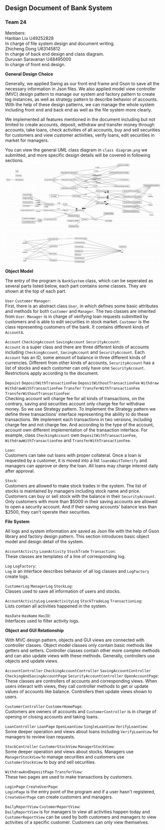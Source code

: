 ## Design Document of Bank System

### Team 24

Members: \
Hantian Liu U49252828 \
In charge of file system design and document writing. \
Zhicheng Dong U63145812 \
In charge of back end design and class diagram. \
Duruvan Saravanan U48495000 \
In charge of front end design.

**General Design Choice**

Generally, we applied Swing as our front end frame 
and Gson to save all the necessary information in
Json files. We also applied model view controller (MVC)
design pattern to manage our system and factory pattern
to create log instances, as well as strategy pattern to
describe behavior of accounts. With the help of these 
design patterns, we can manage the whole system including
front end and back end as well as the file system more clearly.

We implemented all features mentioned in the document
including but not limited to create accounts, deposit, 
withdraw and transfer money through accounts, take loans,
check activities of all accounts, buy and sell securities
for customers and view customer activities, verify loans,
edit securities in market for managers. 

You can view the general UML class diagram in
`class diagram.png` we submitted, and more specific design
details will be covered in following sections.
![class diagram](class%20diagram.png)

**Object Model**

The entry of the program is `BankSystem` class, which can
be seperated as several parts listed below, each part 
contains some classes. They are shown at the top of each
part. 

`User` `Customer` `Manager`:\
First, there is an abstract class `User`, in which defines
some basic attributes and methods for both `Customer` and
`Manager`. The two classes are inherited from `User`. 
`Manager` is in charge of verifying loan requests submitted
by customers and is able to edit securities in stock market.
`Customer` is the class representing customers of the bank.
It contains different kinds of `Account`s.

`Account` `CheckingAccount` `SavingAccount` `SecurityAccount`: \
`Account` is a super class and there are three
different kinds of accounts including `CheckingAccount`,
`SavingAccount` and `SecurityAccount`. Each `Account` has
an ID, some amount of balance in three different kinds of
currencies. Different from other kinds of accounts, `SecurityAccount`
has a list of stocks and each customer can only have one
`SecurityAccount`. Restrictions apply according to the document.

`Depoist` `DepositWithTransactionFee` `DepositWithoutTransactionFee`
`Withdraw` `WithdrawWithTransactionFee`
`Transfer` `TransferWithTransactionFee` `TransferWithoutTransactionFee`:\
Checking account will charge fee for all kinds of transactions, on the contrary, saving and securities account only charge fee for withdraw money. So we use Strategy pattern. To implement the Strategy pattern we define three transactions' interface representing the ability to do these transactions. We implement each transactions in two versions, including charge fee and not charge fee. And according to the type of the account, account own different implementation of the transaction interface. For example, class `CheckingAccount` own `DepositWithTransactionFee`, `WithdrawWithTransactionFee` and `TransferWithTransactionFee`.

`Loan`: \
Customers can take out loans with proper collateral. Once
a loan is requested by a customer, it is moved into a list
`loansWaitToVerify` and managers can approve or deny the
loan. All loans may charge interest daily after approval.

`Stock`: \
Customers are allowed to make stock trades in the system.
The list of stocks is maintained by managers including
stock name and price. Customers can buy or sell stock with
the balance in their `SecurityAccount`. Only customers 
with more than $5000 in their saving accounts are allowed
to open a security account. And if their saving accounts' balance less than $2500, they can't operate their securities.

**File System**

All logs and system information are saved as Json file with
the help of Gson library and factory design pattern. This 
section introduces basic object model and design detail of
the system. 

`AccountActivity` `LoanActivity` `StockTrade` `Transaction`: \
These classes are templates of a line of corresponding log.

`Log` `LogFactory`: \
`Log` is an interface describes behavior of all log classes
and `LogFactory` create logs.

`CustomerLog` `ManagerLog` `StockLog`: \
Classes used to save all information of users and stocks.

`AccountActivityLog` `LoanActivityLog` `StockTradeLog`
`TransactionLog`: \
Lists contain all activities happened in the system.

`HasDate` `HasName` `HasID`: \
Interfaces used to filter activity logs.

**Object and GUI Relationship**

With MVC design pattern, objects and GUI views are connected
with controller classes. Object model classes only contain
basic methods like getters and setters. Controller classes
contain other more complex methods and can also update views
with these methods. Generally, controllers use objects and
update views.

`AccountController` `CheckingAccountController` `SavingAccountController`
`CheckingAndSavingAccountPage` `SecurityAccountController`
`OpenAccountPage`: \
These classes are controllers of accounts and corresponding
views. When users interact with views, they call controller
methods to get or update values of accounts like balance.
Controllers then update views shown to users.

`CustomerController` `CustomerHomePage`: \
Customers are owners of accounts and `CustomerController`
is in charge of opening or closing accounts and taking loans.

`LoanController` `LoanPage` `OpenLoanView` `SingleLoanView` `VerifyLoanView`: \
Some deeper operation and views about loans including 
`VerifyLoanView` for managers to review loan requests.

`StockController` `CustomerStockView` `ManagerStockView`: \
Some deeper operation and views about stocks. Managers
use `ManagerStockView` to manage securities and customers
use `CustomerStockView` to buy and sell securities.

`WithdrawAndDepositPage` `TransferView`: \
These two pages are used to make transactions by customers.

`LoginPage` `CreateUserPage`: \
`LoginPage` is the entry point of the program and if 
a user hasn't registered, `CreateUserPage` can create
customers and managers.

`DailyReportView` `CustomerReportView`: \
`DailyReportView` is for managers to view all activities
happen today and `CustomerReportView` can be used by both
customers and managers to view activities of a specific
customer. Customers can only view themselves.

